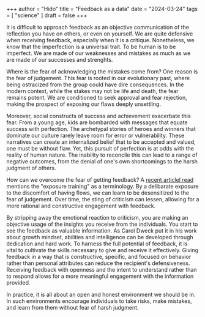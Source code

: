 +++
author = "Hido"
title = "Feedback as a data"
date = "2024-03-24"
tags = [
  "science"
]
draft = false
+++

It is difficult to approach feedback as an objective communication of the reflection you have on others, or even on yourself. We are quite defensive when receiving feedback, especially when it is a critique. Nonetheless, we know that the imperfection is a universal trait. To be human is to be imperfect. We are made of our weaknesses and mistakes as much as we are made of our successes and strenghts. 

Where is the fear of acknowledging the mistakes come from? One reason is the fear of judgement. This fear is rooted in our evolutionary past, where being ostracized from the group could have dire consequences. In the modern context, while the stakes may not be life and death, the fear remains potent. We are conditioned to seek approval and fear rejection, making the prospect of exposing our flaws deeply unsettling.

Moreover, social constructs of success and achievement exacerbate this fear. From a young age, kids are bombarded with messages that equate success with perfection. The archetypal stories of heroes and winners that dominate our culture rarely leave room for error or vulnerability. These narratives can create an internalized belief that to be accepted and valued, one must be without flaw. Yet, this pursuit of perfection is at odds with the reality of human nature. The inability to reconcile this can lead to a range of negative outcomes, from the denial of one's own shortcomings to the harsh judgment of others. 

How can we overcome the fear of getting feedback? A [recent articleI read](https://www.henrikkarlsson.xyz/p/limitatons) mentions  the "exposure training" as a terminology. By a delibarate exposure to the discomfort of having flows, we can learn to be desensitized to the fear of judgement. Over time, the sting of criticism can lessen, allowing for a more rational and constructive engagement with feedback.

By stripping away the emotional reaction to criticism, you are making an objective usage of the insights you receive from the individuals. You start to see the feedback as valuable information. As Carol Dweck put it in his work about growth mindset,  abilities and intelligence can be developed through dedication and hard work. To harness the full potential of feedback, it is vital to cultivate the skills necessary to give and receive it effectively. Giving feedback in a way that is constructive, specific, and focused on behavior rather than personal attributes can reduce the recipient's defensiveness. Receiving feedback with openness and the intent to understand rather than to respond allows for a more meaningful engagement with the information provided.

In practice, it is all about an open and honest environment we should be in. In such environments encourage individuals to take risks, make mistakes, and learn from them without fear of harsh judgment.